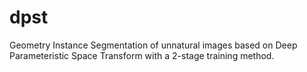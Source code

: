 # dpst
Geometry Instance Segmentation of unnatural images based on Deep Parameteristic Space Transform with a 2-stage training method.
